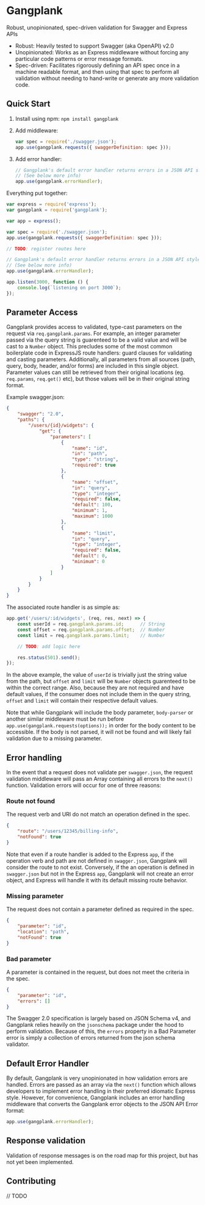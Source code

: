 # Gangplank
Robust, unopinionated, spec-driven validation for Swagger and Express APIs

* Robust: Heavily tested to support Swagger (aka OpenAPI) v2.0
* Unopinionated: Works as an Express middleware without forcing any particular code patterns or error message formats.
* Spec-driven: Facilitates rigorously defining an API spec once in a machine readable format, and then using that spec to perform all validation without needing to hand-write or generate any more validation code.

## Quick Start
1. Install using npm: `npm install gangplank`

1. Add middleware:

	``` js
	var spec = require('./swagger.json');
	app.use(gangplank.requests({ swaggerDefinition: spec }));
	```

1. Add error handler:

	``` js
	// Gangplank's default error handler returns errors in a JSON API style schema
	// (See below more info)
	app.use(gangplank.errorHandler);
	```

Everything put together:

``` js
var express = require('express');
var gangplank = require('gangplank');

var app = express();

var spec = require('./swagger.json');
app.use(gangplank.requests({ swaggerDefinition: spec }));

// TODO: register routes here

// Gangplank's default error handler returns errors in a JSON API style schema
// (See below more info)
app.use(gangplank.errorHandler);

app.listen(3000, function () {
	console.log(`listening on port 3000`);
});
```

## Parameter Access

Gangplank provides access to validated, type-cast parameters on the request via `req.gangplank.params`.  For example, an integer parameter passed via the query string is guarenteed to be a valid value and will be cast to a `Number` object.  This precludes some of the most common boilerplate code in ExpressJS route handlers: guard clauses for validating and casting parameters.  Additionally, all parameters from all sources (path, query, body, header, and/or forms) are included in this single object.  Parameter values can still be retrieved from their original locations (eg. `req.params`, `req.get()` etc), but those values will be in their original string format.

Example swagger.json:

``` json
{
	"swagger": "2.0",
	"paths": {
		"/users/{id}/widgets": {
			"get": {
				"parameters": [
					{
						"name": "id",
						"in": "path",
						"type": "string",
						"required": true
					},
					{
						"name": "offset",
						"in": "query",
						"type": "integer",
						"required": false,
						"default": 100,
						"minimum": 1,
						"maximum": 1000
					},
					{
						"name": "limit",
						"in": "query",
						"type": "integer",
						"required": false,
						"default": 0,
						"minimum": 0
					}
				]
			}
		}
	}
}
```

The associated route handler is as simple as:

``` js
app.get('/users/:id/widgets', (req, res, next) => {
	const userId = req.gangplank.params.id;      // String
	const offset = req.gangplank.params.offset;  // Number
	const limit = req.gangplank.params.limit;    // Number

	// TODO: add logic here

	res.status(501).send();
});
```

In the above example, the value of `userId` is trivially just the string value from the path, but `offset` and `limit` will be `Number` objects guarenteed to be within the correct range.  Also, because they are not required and have default values, if the consumer does not include them in the query string, `offset` and `limit` will contain their respective default values.


Note that while Gangplank will include the body parameter, `body-parser` or another similar middleware must be run before `app.use(gangplank.requests(options));` in order for the body content to be accessible.  If the body is not parsed, it will not be found and will likely fail validation due to a missing parameter.

## Error handling

In the event that a request does not validate per `swagger.json`, the request validation middleware will pass an Array containing all errors to the `next()` function.  Validation errors will occur for one of three reasons:

### Route not found
The request verb and URI do not match an operation defined in the spec.

``` json
{
	"route": "/users/12345/billing-info",
	"notFound": true
}
```

Note that even if a route handler is added to the Express `app`, if the operation verb and path are not defined in `swagger.json`, Gangplank will consider the route to not exist.  Conversely, if the an operation is defined in `swagger.json` but not in the Express `app`, Gangplank will not create an error object, and Express will handle it with its default missing route behavior. 

### Missing parameter
The request does not contain a parameter defined as required in the spec.

``` json
{
	"parameter": "id",
	"location": "path",
	"notFound": true
}
```

### Bad parameter
A parameter is contained in the request, but does not meet the criteria in the spec.

``` json
{
	"parameter": "id",
	"errors": []
}
```

The Swagger 2.0 specification is largely based on JSON Schema v4, and Gangplank relies heavily on the `jsonschema` package under the hood to perform validation.  Because of this, the `errors` property in a Bad Parameter error is simply a collection of errors returned from the json schema validator.

## Default Error Handler
By default, Gangplank is very unopinionated in how validation errors are handled.  Errors are passed as an array via the `next()` function which allows developers to implement error handling in their preferred idiomatic Express style.  However, for convenience, Gangplank includes an error handling middleware that converts the Gangplank error objects to the JSON API Error format:

``` js
app.use(gangplank.errorHandler);
```

## Response validation

Validation of response messages is on the road map for this project, but has not yet been implemented.

## Contributing
// TODO
